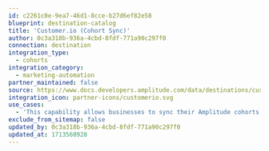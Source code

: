 ```yaml
---
id: c2261c0e-9ea7-46d1-8cce-b27d6ef82e58
blueprint: destination-catalog
title: 'Customer.io (Cohort Sync)'
author: 0c3a318b-936a-4cbd-8fdf-771a90c297f0
connection: destination
integration_type:
  - cohorts
integration_category:
  - marketing-automation
partner_maintained: false
source: https://www.docs.developers.amplitude.com/data/destinations/customerio-cohort/
integration_icon: partner-icons/customerio.svg
use_cases:
  - 'This capability allows businesses to sync their Amplitude cohorts with Customer.io. By integrating Amplitude cohorts into Customer.io, organizations can create targeted messaging campaigns based on user behavior captured in Amplitude. This enables personalized communication and engagement strategies tailored to specific customer segments, driving higher conversion rates and improved customer satisfaction.'
exclude_from_sitemap: false
updated_by: 0c3a318b-936a-4cbd-8fdf-771a90c297f0
updated_at: 1713560928
---
```

